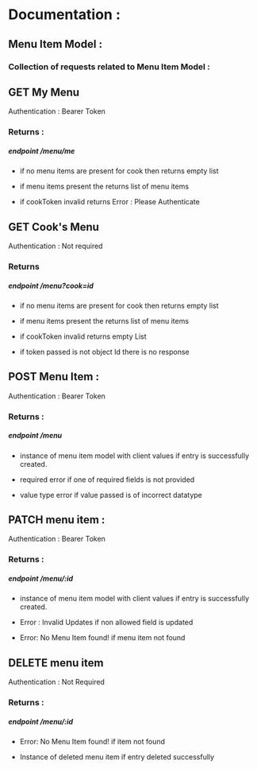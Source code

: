# Documentation :

## Menu Item Model :

### Collection of requests related to Menu Item Model : 

## GET My Menu

Authentication : Bearer Token

### Returns :

##### endpoint /menu/me

- if no menu items are present for cook then returns empty list

- if menu items present the returns list of menu items

- if cookToken invalid returns Error : Please Authenticate 

## GET Cook's Menu

Authentication : Not required

### Returns

##### endpoint /menu?cook=id

- if no menu items are present for cook then returns empty list

- if menu items present the returns list of menu items

- if cookToken invalid returns empty List

- if token passed is not object Id there is no response

## POST Menu Item :

Authentication : Bearer Token

### Returns : 

##### endpoint /menu

- instance of menu item model with client values if entry is successfully created.

- required error if one of required fields is not provided

- value type error if value passed is of incorrect datatype

## PATCH menu item :

Authentication : Bearer Token

### Returns :

##### endpoint /menu/:id

- instance of menu item model with client values if entry is successfully created.

- Error : Invalid Updates if non allowed field is updated

- Error: No Menu Item found! if menu item not found

## DELETE menu item

Authentication : Not Required

### Returns :

##### endpoint /menu/:id

- Error: No Menu Item found! if item not found

- Instance of deleted menu item if entry deleted successfully
